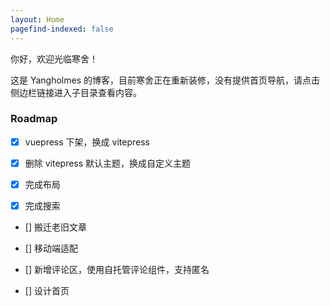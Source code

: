 ```yaml
---
layout: Home
pagefind-indexed: false
---
```


你好，欢迎光临寒舍！

这是 Yangholmes 的博客，目前寒舍正在重新装修，没有提供首页导航，请点击侧边栏链接进入子目录查看内容。

### Roadmap

- [x] vuepress 下架，换成 vitepress

- [x] 删除 vitepress 默认主题，换成自定义主题

- [x] 完成布局

- [x] 完成搜索

- [] 搬迁老旧文章

- [] 移动端适配

- [] 新增评论区，使用自托管评论组件，支持匿名

- [] 设计首页
